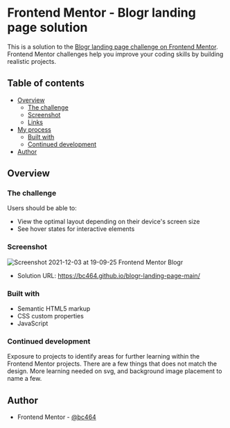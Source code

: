 # Frontend Mentor - Blogr landing page solution

This is a solution to the [Blogr landing page challenge on Frontend Mentor](https://www.frontendmentor.io/challenges/blogr-landing-page-EX2RLAApP). Frontend Mentor challenges help you improve your coding skills by building realistic projects. 

## Table of contents

- [Overview](#overview)
  - [The challenge](#the-challenge)
  - [Screenshot](#screenshot)
  - [Links](#links)
- [My process](#my-process)
  - [Built with](#built-with)
   - [Continued development](#continued-development)
- [Author](#author)


## Overview

### The challenge

Users should be able to:

- View the optimal layout depending on their device's screen size
- See hover states for interactive elements

### Screenshot

![Screenshot 2021-12-03 at 19-09-25 Frontend Mentor  Blogr](https://user-images.githubusercontent.com/82536545/144644513-265d2076-0cd1-4855-9b93-d5597558240e.png)


- Solution URL: https://bc464.github.io/blogr-landing-page-main/

### Built with

- Semantic HTML5 markup
- CSS custom properties
- JavaScript

### Continued development

Exposure to projects to identify areas for further learning within the Frontend Mentor projects. There are a few things that does not match the design. More learning needed on svg, and background image placement to name a few.

## Author

- Frontend Mentor - [@bc464](https://www.frontendmentor.io/profile/yourusername)

